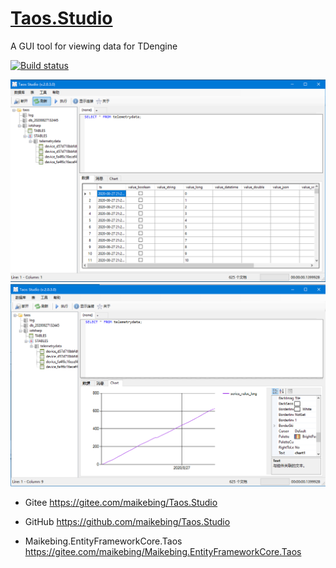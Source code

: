 # [Taos.Studio](http://taos.studio/)

A GUI tool for viewing   data  for TDengine


[![Build status](https://ci.appveyor.com/api/projects/status/5alxfk0m6janff12?svg=true)](https://ci.appveyor.com/project/MaiKeBing/taos-studio)



![Taos Studio](docs/taos_imge1.png)
![Taos Studio](docs/taos_imge2.png)



- Gitee https://gitee.com/maikebing/Taos.Studio 
   
- GitHub https://github.com/maikebing/Taos.Studio

 
 - Maikebing.EntityFrameworkCore.Taos   https://gitee.com/maikebing/Maikebing.EntityFrameworkCore.Taos
 
   
